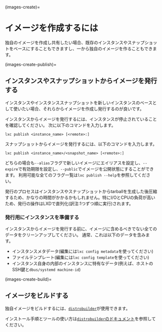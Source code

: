 (images-create)=
# イメージを作成するには

独自のイメージを作成し共有したい場合、既存のインスタンスやスナップショットをベースにすることもできますし、一から独自のイメージを作ることもできます。

(images-create-publish)=
## インスタンスやスナップショットからイメージを発行する

インスタンスやインスタンススナップショットを新しいインスタンスのベースとして使いたい場合、それらからイメージを作成し発行するのが良いです。

インスタンスからイメージを発行するには、インスタンスが停止されていることを確認してください。
次に以下のコマンドを入力します。

    lxc publish <instance_name> [<remote>:]

スナップショットからイメージを発行するには、以下のコマンドを入力します。

    lxc publish <instance_name>/<snapshot_name> [<remote>:]

どちらの場合も`--alias`フラグで新しいイメージにエイリアスを設定し、`--expire`で有効期限を設定し、`--public`でイメージを公開状態にすることができます。
利用可能な全てのフラグ一覧は`lxc publish --help`を参照してください。

発行のプロセスはインスタンスやスナップショットからtarballを生成した後圧縮するため、かなりの時間がかかるかもしれません。特にI/OとCPUの負荷が高いため、発行の操作はLXDで直列化(訳注:1つずつ順に実行)されます。

### 発行用にインスタンスを準備する

インスタンスからイメージを発行する前に、イメージに含めるべきでない全てのデータをクリーンアップしてください。
通常、これは以下のデータを含みます。

- インスタンスメタデータ(編集には`lxc config metadata`を使ってください)
- ファイルテンプレート(編集には`lxc config template`を使ってください)
- インスタンス自身の内部のインスタンスに特有なデータ(例えば、ホストのSSH鍵と`dbus/systemd machine-id`)

(images-create-build)=
## イメージをビルドする

独自イメージをビルドするには、[`distrobuilder`](https://github.com/lxc/distrobuilder)が使用できます。

インストール手順とツールの使い方は[`distrobuilder`のドキュメント](https://distrobuilder.readthedocs.io/en/latest/)を参照してください。
